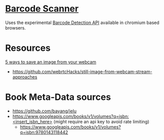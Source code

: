 # [Barcode Scanner](https://signed.github.io/barcode-scanner/)

Uses the experimental [Barcode Detection API](https://developer.mozilla.org/en-US/docs/Web/API/Barcode_Detection_API) available in chromium based browsers.

# Resources
[5 ways to save an image from your webcam](https://webrtchacks.com/still-image-from-webcam-stream-approaches/)
- https://github.com/webrtcHacks/still-image-from-webcam-stream-approaches


# Book Meta-Data sources
- https://github.com/bayang/jelu
- https://www.googleapis.com/books/v1/volumes?q=isbn:<insert_isbn_here> (might require an api key to avoid rate limiting)
  - https://www.googleapis.com/books/v1/volumes?q=isbn:9780143118442
